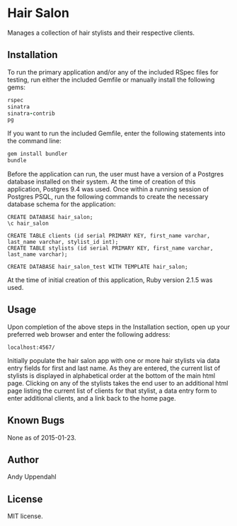 Hair Salon
======================

Manages a collection of hair stylists and their respective clients.

Installation
------------

To run the primary application and/or any of the included RSpec files for
testing, run either the included Gemfile or manually
install the following gems:

```ruby
rspec
sinatra
sinatra-contrib
pg
```

If you want to run the included Gemfile, enter the following statements into
the command line:
```ruby
gem install bundler
bundle
```

Before the application can run, the user must have a version of
a Postgres database installed on their system. At the time of
creation of this application, Postgres 9.4 was used. Once within
a running session of Postgres PSQL, run the following commands
to create the necessary database schema for the application:
``` psql
CREATE DATABASE hair_salon;
\c hair_salon

CREATE TABLE clients (id serial PRIMARY KEY, first_name varchar, last_name varchar, stylist_id int);
CREATE TABLE stylists (id serial PRIMARY KEY, first_name varchar, last_name varchar);

CREATE DATABASE hair_salon_test WITH TEMPLATE hair_salon;
```

At the time of initial creation of this application, Ruby
version 2.1.5 was used.

Usage
-----

Upon completion of the above steps in the Installation section, open
up your preferred web browser and enter the following address:

```url
localhost:4567/
```

Initially populate the hair salon app with one or more hair stylists
via data entry fields for first and last name. As they are entered,
the current list of stylists is displayed in alphabetical order at the
bottom of the main html page. Clicking on any of the stylists takes the
end user to an additional html page listing the current list of clients
for that stylist, a data entry form to enter additional clients, and a
link back to the home page.

Known Bugs
----------

None as of 2015-01-23.

Author
------

Andy Uppendahl

License
-------

MIT license.
